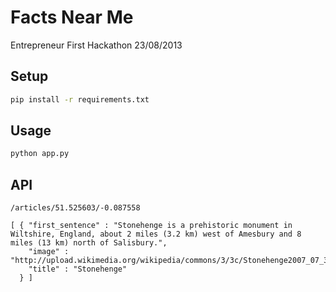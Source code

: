 Facts Near Me
=============

Entrepreneur First Hackathon 23/08/2013

## Setup

```sh
pip install -r requirements.txt
```

## Usage

```sh
python app.py
```

## API

```
/articles/51.525603/-0.087558
```

```
[ { "first_sentence" : "Stonehenge is a prehistoric monument in Wiltshire, England, about 2 miles (3.2 km) west of Amesbury and 8 miles (13 km) north of Salisbury.",
    "image" : "http://upload.wikimedia.org/wikipedia/commons/3/3c/Stonehenge2007_07_30.jpg",
    "title" : "Stonehenge"
  } ]
```
